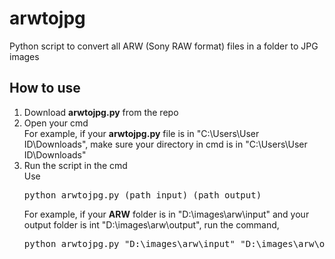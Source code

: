 # arwtojpg
Python script to convert all ARW (Sony RAW format) files in a folder to JPG images

<h2>How to use</h2>
<ol>
  <li>Download <strong>arwtojpg.py</strong> from the repo</li>
  <li>Open your cmd</li>
  For example, if your <strong>arwtojpg.py</strong> file is in "C:\Users\User ID\Downloads", make sure your directory in cmd is in "C:\Users\User ID\Downloads"
  <li>Run the script in the cmd</li>
  Use <pre>python arwtojpg.py (path input) (path output)</pre>
  For example, if your <strong>ARW</strong> folder is in "D:\images\arw\input" and your output folder is int "D:\images\arw\output", run the command, <pre>python arwtojpg.py "D:\images\arw\input" "D:\images\arw\output"</pre>
</ol>
